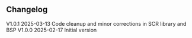 ## Changelog  
V1.0.1 2025-03-13 Code cleanup and minor corrections in SCR library and BSP
V1.0.0 2025-02-17 Initial version